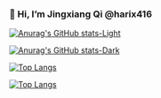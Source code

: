 ### 👋 Hi, I’m Jingxiang Qi @harix416

<!-- GitHub Stats Card -->
<!-- light mode -->
[![Anurag's GitHub stats-Light](https://github-readme-stats.vercel.app/api?username=harix416&show_icons=true&theme=catppuccin_latte&count_private=true&hide_border=true&card_width=470#gh-light-mode-only)](https://github.com/anuraghazra/github-readme-stats#gh-light-mode-only)
<!-- dark mode -->
[![Anurag's GitHub stats-Dark](https://github-readme-stats.vercel.app/api?username=harix416&show_icons=true&theme=catppuccin_mocha&count_private=true&hide_border=true&card_width=470#gh-dark-mode-only)](https://github.com/anuraghazra/github-readme-stats#gh-dark-mode-only)

<!-- Top languages -->
<!-- light mode -->
[![Top Langs](https://github-readme-stats.vercel.app/api/top-langs/?username=harix416&layout=compact&theme=catppuccin_latte&hide_border=true&card_width=470#gh-light-mode-only)](https://github.com/anuraghazra/github-readme-stats#gh-light-mode-only)
<!-- dark mode -->
[![Top Langs](https://github-readme-stats.vercel.app/api/top-langs/?username=harix416&layout=compact&theme=catppuccin_mocha&hide_border=true&card_width=470#gh-dark-mode-only)](https://github.com/anuraghazra/github-readme-stats#gh-dark-mode-only)
<!--
<picture>
  <source
    srcset="https://github-readme-stats.vercel.app/api?username=harix416&show_icons=true&theme=catppuccin_latte&count_private=true&hide_border=true&card_width=470"
    media="(prefers-color-scheme: light)"
  />
  <source
    srcset="https://github-readme-stats.vercel.app/api?username=harix416&show_icons=true&theme=catppuccin_mocha&count_private=true&hide_border=true&card_width=470"
    media="(prefers-color-scheme: dark)"
  />
  <img src="https://github-readme-stats.vercel.app/api?username=harix416&show_icons=true" />
</picture>


<picture>
  <source
    srcset="https://github-readme-stats.vercel.app/api/top-langs/?username=harix416&layout=compact&theme=catppuccin_latte&hide_border=true&card_width=470"
    media="(prefers-color-scheme: light)"
  />
  <source
    srcset="https://github-readme-stats.vercel.app/api/top-langs/?username=harix416&layout=compact&theme=catppuccin_mocha&hide_border=true&card_width=470"
    media="(prefers-color-scheme: dark)"
  />
  <img src="https://github-readme-stats.vercel.app/api?username=harix416&show_icons=true" />
</picture>
-->
